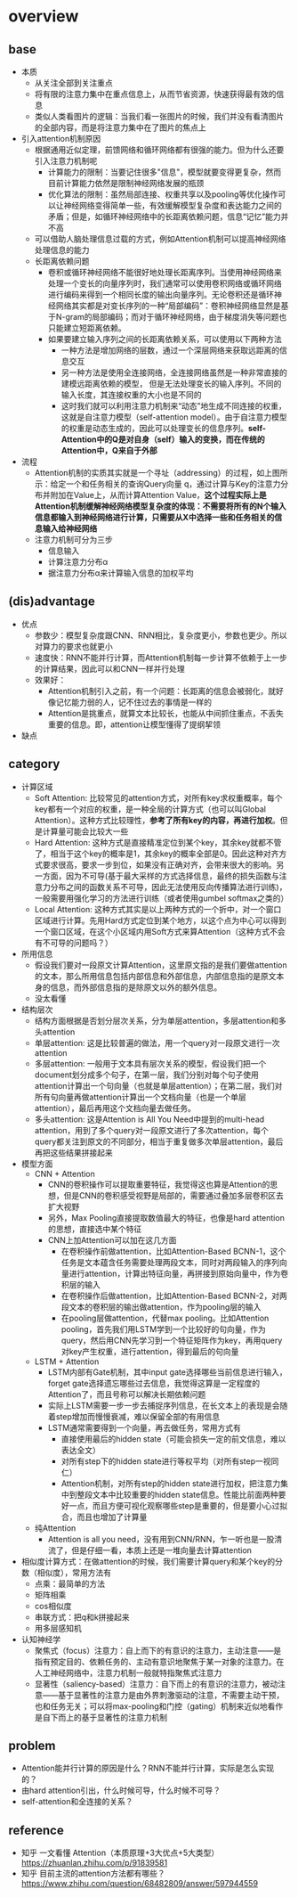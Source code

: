 # overview
## base
- 本质
  - 从关注全部到关注重点
  - 将有限的注意力集中在重点信息上，从而节省资源，快速获得最有效的信息
  - 类似人类看图片的逻辑：当我们看一张图片的时候，我们并没有看清图片的全部内容，而是将注意力集中在了图片的焦点上
- 引入attention机制原因
  - 根据通用近似定理，前馈网络和循环网络都有很强的能力。但为什么还要引入注意力机制呢
    - 计算能力的限制：当要记住很多"信息"，模型就要变得更复杂，然而目前计算能力依然是限制神经网络发展的瓶颈
    - 优化算法的限制：虽然局部连接、权重共享以及pooling等优化操作可以让神经网络变得简单一些，有效缓解模型复杂度和表达能力之间的矛盾；但是，如循环神经网络中的长距离依赖问题，信息“记忆”能力并不高
  - 可以借助人脑处理信息过载的方式，例如Attention机制可以提高神经网络处理信息的能力
  - 长距离依赖问题
    - 卷积或循环神经网络不能很好地处理长距离序列。当使用神经网络来处理一个变长的向量序列时，我们通常可以使用卷积网络或循环网络进行编码来得到一个相同长度的输出向量序列。无论卷积还是循环神经网络其实都是对变长序列的一种“局部编码”：卷积神经网络显然是基于N-gram的局部编码；而对于循环神经网络，由于梯度消失等问题也只能建立短距离依赖。
    - 如果要建立输入序列之间的长距离依赖关系，可以使用以下两种方法
      - 一种方法是增加网络的层数，通过一个深层网络来获取远距离的信息交互
      - 另一种方法是使用全连接网络，全连接网络虽然是一种非常直接的建模远距离依赖的模型， 但是无法处理变长的输入序列。不同的输入长度，其连接权重的大小也是不同的
      - 这时我们就可以利用注意力机制来“动态”地生成不同连接的权重，这就是自注意力模型（self-attention model）。由于自注意力模型的权重是动态生成的，因此可以处理变长的信息序列。**self-Attention中的Q是对自身（self）输入的变换，而在传统的Attention中，Q来自于外部**
- 流程
  - Attention机制的实质其实就是一个寻址（addressing）的过程，如上图所示：给定一个和任务相关的查询Query向量 q，通过计算与Key的注意力分布并附加在Value上，从而计算Attention Value，**这个过程实际上是Attention机制缓解神经网络模型复杂度的体现：不需要将所有的N个输入信息都输入到神经网络进行计算，只需要从X中选择一些和任务相关的信息输入给神经网络**
  - 注意力机制可分为三步
    - 信息输入
    - 计算注意力分布α
    - 据注意力分布α来计算输入信息的加权平均
## (dis)advantage
- 优点
  - 参数少：模型复杂度跟CNN、RNN相比，复杂度更小，参数也更少。所以对算力的要求也就更小
  - 速度快：RNN不能并行计算，而Attention机制每一步计算不依赖于上一步的计算结果，因此可以和CNN一样并行处理
  - 效果好：
    - Attention机制引入之前，有一个问题：长距离的信息会被弱化，就好像记忆能力弱的人，记不住过去的事情是一样的
    - Attention是挑重点，就算文本比较长，也能从中间抓住重点，不丢失重要的信息。即，attention让模型懂得了提纲挈领
- 缺点
## category
- 计算区域
  - Soft Attention: 比较常见的attention方式，对所有key求权重概率，每个key都有一个对应的权重，是一种全局的计算方式（也可以叫Global Attention）。这种方式比较理性，**参考了所有key的内容，再进行加权**。但是计算量可能会比较大一些
  - Hard Attention: 这种方式是直接精准定位到某个key，其余key就都不管了，相当于这个key的概率是1，其余key的概率全部是0。因此这种对齐方式要求很高，要求一步到位，如果没有正确对齐，会带来很大的影响。另一方面，因为不可导(基于最大采样的方式选择信息，最终的损失函数与注意力分布之间的函数关系不可导，因此无法使用反向传播算法进行训练)，一般需要用强化学习的方法进行训练（或者使用gumbel softmax之类的）
  - Local Attention: 这种方式其实是以上两种方式的一个折中，对一个窗口区域进行计算。先用Hard方式定位到某个地方，以这个点为中心可以得到一个窗口区域，在这个小区域内用Soft方式来算Attention（这种方式不会有不可导的问题吗？）
- 所用信息
  - 假设我们要对一段原文计算Attention，这里原文指的是我们要做attention的文本，那么所用信息包括内部信息和外部信息，内部信息指的是原文本身的信息，而外部信息指的是除原文以外的额外信息。
  - 没太看懂
- 结构层次
  - 结构方面根据是否划分层次关系，分为单层attention，多层attention和多头attention
  - 单层attention: 这是比较普遍的做法，用一个query对一段原文进行一次attention
  - 多层attention: 一般用于文本具有层次关系的模型，假设我们把一个document划分成多个句子，在第一层，我们分别对每个句子使用attention计算出一个句向量（也就是单层attention）；在第二层，我们对所有句向量再做attention计算出一个文档向量（也是一个单层attention），最后再用这个文档向量去做任务。
  - 多头attention: 这是Attention is All You Need中提到的multi-head attention，用到了多个query对一段原文进行了多次attention，每个query都关注到原文的不同部分，相当于重复做多次单层attention，最后再把这些结果拼接起来
- 模型方面
  - CNN + Attention
    - CNN的卷积操作可以提取重要特征，我觉得这也算是Attention的思想，但是CNN的卷积感受视野是局部的，需要通过叠加多层卷积区去扩大视野
    - 另外，Max Pooling直接提取数值最大的特征，也像是hard attention的思想，直接选中某个特征
    - CNN上加Attention可以加在这几方面
      - 在卷积操作前做attention，比如Attention-Based BCNN-1，这个任务是文本蕴含任务需要处理两段文本，同时对两段输入的序列向量进行attention，计算出特征向量，再拼接到原始向量中，作为卷积层的输入
      - 在卷积操作后做attention，比如Attention-Based BCNN-2，对两段文本的卷积层的输出做attention，作为pooling层的输入
      - 在pooling层做attention，代替max pooling。比如Attention pooling，首先我们用LSTM学到一个比较好的句向量，作为query，然后用CNN先学习到一个特征矩阵作为key，再用query对key产生权重，进行attention，得到最后的句向量
  - LSTM + Attention
    - LSTM内部有Gate机制，其中input gate选择哪些当前信息进行输入，forget gate选择遗忘哪些过去信息，我觉得这算是一定程度的Attention了，而且号称可以解决长期依赖问题
    - 实际上LSTM需要一步一步去捕捉序列信息，在长文本上的表现是会随着step增加而慢慢衰减，难以保留全部的有用信息
    - LSTM通常需要得到一个向量，再去做任务，常用方式有
      - 直接使用最后的hidden state（可能会损失一定的前文信息，难以表达全文）
      - 对所有step下的hidden state进行等权平均（对所有step一视同仁）
      - Attention机制，对所有step的hidden state进行加权，把注意力集中到整段文本中比较重要的hidden state信息。性能比前面两种要好一点，而且方便可视化观察哪些step是重要的，但是要小心过拟合，而且也增加了计算量
  - 纯Attention
    - Attention is all you need，没有用到CNN/RNN，乍一听也是一股清流了，但是仔细一看，本质上还是一堆向量去计算attention
- 相似度计算方式：在做attention的时候，我们需要计算query和某个key的分数（相似度），常用方法有
  - 点乘：最简单的方法
  - 矩阵相乘
  - cos相似度
  - 串联方式：把q和k拼接起来
  - 用多层感知机
- 认知神经学
  - 聚焦式（focus）注意力：自上而下的有意识的注意力，主动注意——是指有预定目的、依赖任务的、主动有意识地聚焦于某一对象的注意力。在人工神经网络中，注意力机制一般就特指聚焦式注意力
  - 显著性（saliency-based）注意力：自下而上的有意识的注意力，被动注意——基于显著性的注意力是由外界刺激驱动的注意，不需要主动干预，也和任务无关；可以将max-pooling和门控（gating）机制来近似地看作是自下而上的基于显著性的注意力机制
## problem
- Attention能并行计算的原因是什么？RNN不能并行计算，实际是怎么实现的？
- 由hard attention引出，什么时候可导，什么时候不可导？
- self-attention和全连接的关系？
## reference
- 知乎 一文看懂 Attention（本质原理+3大优点+5大类型） https://zhuanlan.zhihu.com/p/91839581
- 知乎 目前主流的attention方法都有哪些？ https://www.zhihu.com/question/68482809/answer/597944559